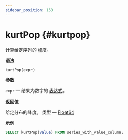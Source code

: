 ```yaml
---
sidebar_position: 153
---
```


# kurtPop {#kurtpop}

计算给定序列的 [峰度](https://en.wikipedia.org/wiki/Kurtosis)。

**语法**

``` sql
kurtPop(expr)
```

**参数**

`expr` —  结果为数字的 [表达式](../../../sql-reference/syntax.md#syntax-expressions)。

**返回值**

给定分布的峰度。 类型 — [Float64](../../../sql-reference/data-types/float.md)

**示例**

``` sql
SELECT kurtPop(value) FROM series_with_value_column;
